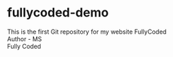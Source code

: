 # fullycoded-demo
This is the first Git repository for my website FullyCoded
<br>
Author - MS
<br>
Fully Coded